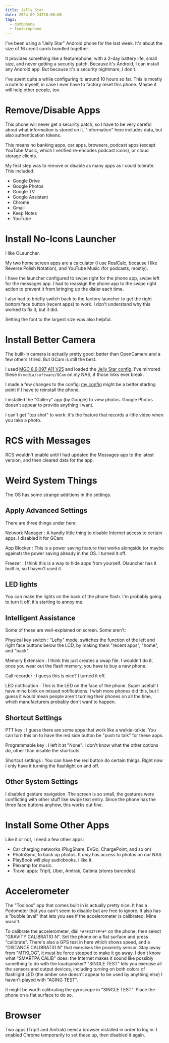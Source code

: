 ```yaml
---
title: Jelly Star
date: 2024-09-24T10:00:00
tags:
  - dumbphone
  - featurephone
---
```


I've been using a "Jelly Star" Android phone for the last week.
It's about the size of 16 credit cards bundled together.

It provides something like a featurephone,
with a 2-day battery life,
small size,
and never getting a security patch.
Because it's Android, I can install any Android app.
But because it's a security nightmare, I don't.

I've spent quite a while configuring it:
around 10 hours so far.
This is mostly a note to myself,
in case I ever have to factory reset this phone.
Maybe it will help other people, too.


Remove/Disable Apps
===================

This phone will never get a security patch,
so I have to be very careful about what information is stored on it.
"Information" here includes data,
but also authentication tokens.

This means no banking apps, car apps, browsers, podcast apps (except YouTube Music,
which I verified re-encodes podcast icons), or cloud storage clients.

My first step was to remove or disable as many apps as I could tolerate.
This included:

* Google Drive
* Google Photos
* Google TV
* Google Assistant
* Chrome
* Gmail
* Keep Notes
* YouTube


Install No-Icons Launcher
=========================

I like OLauncher.

My two home screen apps are a calculator (I use RealCalc,
because I like Reverse Polish Notation), and
YouTube Music (for podcasts, mostly).

I have the launcher configured to swipe right for the phone app,
swipe left for the messages app.
I had to reassign the phone app to the swipe right action
to prevent it from bringing up the dialer each time.

I also had to briefly switch back to the factory launcher
to get the right bottom face button (recent apps) to work.
I don't understand why this worked to fix it, but it did.

Setting the font to the largest size was also helpful.


Install Better Camera
=====================

The built-in camera is actually pretty good:
better than OpenCamera and a few others I tried.
But GCam is still the best.

I used [MGC 8.9.097 A11 V25](https://www.celsoazevedo.com/files/android/google-camera/dev-bsg/f/dl227/)
and loaded the [Jelly Star config](https://www.celsoazevedo.com/files/android/google-camera/f/configs-bsg-05/).
I've mirrored these in `media/software/GCam` on my NAS,
if those links ever break.

I made a few changes to the config:
[my config](js2.xml) might be a better starting point
if I have to reinstall the phone.

I installed the "Gallery" app (by Google)
to view photos.
Google Photos doesn't appear to provide anything I want.

I can't get "top shot" to work:
it's the feature that records a little video when you take a photo.


RCS with Messages
=================

RCS wouldn't enable until I had updated the Messages app to the latest version,
and then cleared data for the app.


Weird System Things
===================

The OS has some strange additions in the settings.

Apply Advanced Settings
-----------------------

There are three things under here:

Network Manager
: A handly little thing to disable Internet access to certain apps.
I disabled it for GCam

App Blocker
: This is a power saving feature that works alongside (or maybe against)
the power saving already in the OS. I turned it off.

Freezer
: I think this is a way to hide apps from yourself.
Olauncher has it built in, so I haven't used it.


LED lights
----------

You can make the lights on the back of the phone flash.
I'm probably going to turn it off,
it's starting to annoy me.

Intelligent Assistance
----------------------

Some of these are well-explained on screen.
Some aren't:

Physical key switch
: "Lefty" mode, switches the function of the left and right face buttons
below the LCD, by making them "recent apps", "home", and "back".

Memory Extension
: I think this just creates a swap file. I wouldn't do it,
once you wear out the flash memory, you have to buy a new phone.

Call recorder
: I guess this is nice? I turned it off.

LED notification
: This is the LED on the face of the phone.
Super useful! I have mine blink on missed notifications.
I wish more phones did this, but I guess it would mean
people aren't turning their phones on all the time,
which manufacturers probably don't want to happen.


Shortcut Settings
----------------

PTT key
: I guess there are some apps that work like a walkie-talkie.
You can turn this on to have the red side button be "push to talk"
for these apps.

Programmable key
: I left it at "None". I don't know what the other options do,
other than disable the shortcuts.

Shortcut settings
: You can have the red button do certain things.
Right now I only have it turning the flashlight on and off.


Other System Settings
---------------------

I disabled gesture navigation.
The screen is so small,
the gestures were conflicting with other stuff like swipe text entry.
Since the phone has the three face buttons anyhow,
this works out fine.


Install Some Other Apps
======================

Like it or not,
I need a few other apps:

* Car charging networks (PlugShare, EVGo, ChargePoint, and so on)
* PhotoSync, to back up photos. It *only* has access to photos on our NAS.
* PlayBook will play audiobooks. I like it.
* Plexamp for music.
* Travel apps: TripIt, Uber, Amtrak, Catima (stores barcodes)


Accelerometer
=======

The "Toolbox" app that comes built in is actually pretty nice.
It has a Pedometer that you can't seem to disable but are free to ignore.
It also has a "bubble level" that lets you see if the accelerometer is calibrated.
Mine wasn't.

To calibrate the accelerometer,
dial `*#*#3377#*#*` on the phone,
then select "GRAVITY CALIBRATIO N".
Set the phone on a flat surface and press "calibrate".
There's also a GPS test in here which shows speed,
and a "DISTANCE CALIBRATIO N" that exercises the proximity sensor.
Stay away from "MTKLOG", it must be force stopped to make it go away.
I don't know what "SMARTPA CALIB" does:
the Internet makes it sound like possibly something to do with the loudspeaker?
"SINGLE TEST" lets you exercise all the sensors and output devices,
including turning on both colors of flashlight LED (the amber one doesn't appear to be used by anything else)
I haven't played with "AGING TEST".

It might be worth calibrating the gyroscope in "SINGLE TEST".
Place the phone on a flat surface to do so.


Browser
=======

Two apps (TripIt and Amtrak) need a browser installed in order to log in.
I enabled Chrome temporarily to set these up,
then disabled it again.

